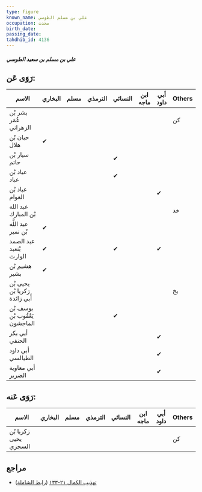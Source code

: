 ```yaml
---
type: figure
known_name: علي بن مسلم الطوسي
occupation: محدث
birth_date:
passing_date:
tahdhib_id: 4136
---
```

##### علي بن مسلم بن سعيد الطوسي

## رَوَى عَن:
| الاسم                          | البخاري | مسلم | الترمذي | النسائي | ابن ماجه | أبي داود | Others |
| ------------------------------ | ------- | ---- | ------- | ------- | -------- | -------- | ------ |
| بشر بْن عُمَر الزهراني         |         |      |         |         |          |          | كن     |
| حبان بْن هلال                  | ✔       |      |         |         |          |          |        |
| سيار بْن حاتم                  |         |      |         | ✔       |          |          |        |
| عباد بْن عباد                  |         |      |         | ✔       |          |          |        |
| عباد بْن العوام                |         |      |         |         |          | ✔        |        |
| عبد الله بْن المبارك           |         |      |         |         |          |          | خد     |
| عبد اللَّه بْن نمير            | ✔       |      |         |         |          |          |        |
| عبد الصمد بْنعبد الوارث        | ✔       |      |         | ✔       |          | ✔        |        |
| هشيم بْن بشير                  | ✔       |      |         |         |          |          |        |
| يحيى بْن زكريا بْن أَبي زائدة  |         |      |         |         |          |          | بخ     |
| يوسف بْن يَعْقُوب بْن الماجشون |         |      |         | ✔       |          |          |        |
| أبي بكر الحنفي                 |         |      |         |         |          | ✔        |        |
| أبي داود الطيالسي              |         |      |         |         |          | ✔        |        |
| أبي معاوية الضرير              |         |      |         |         |          | ✔        |        |
## رَوَى عَنه:
| الاسم                 | البخاري | مسلم | الترمذي | النسائي | ابن ماجه | أبي داود | Others |
| --------------------- | ------- | ---- | ------- | ------- | -------- | -------- | ------ |
| زكريا بْن يحيى السجزي |         |      |         |         |          |          | كن     |
## مراجع
- [تهذيب الكمال ٢١-١٣٣](obsidian://open?vault=Tahdhib-al-Kamal&file=Figures/٤١٣٦-علي%20بن%20مسلم%20بن%20سعيد%20الطوسي) ([رابط الشاملة](https://shamela.ws/book/3722/10780))